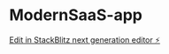 # ModernSaaS-app

[Edit in StackBlitz next generation editor ⚡️](https://stackblitz.com/~/github.com/abdisalamislaw/ModernSaaS-app)